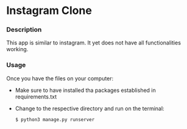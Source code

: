 # Instagram Clone

### Description

This app is similar to instagram. It yet does not have all functionalities working.

### Usage

Once you have the files on your computer:
- Make sure to have installed tha packages established in requirements.txt

- Change to the respective directory and run on the terminal:
    
    `$ python3 manage.py runserver`